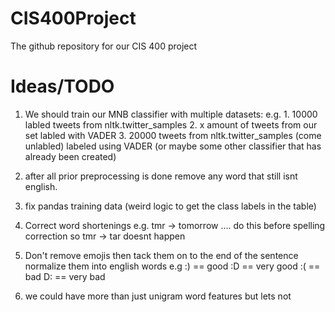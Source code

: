 # CIS400Project
 The github repository for our CIS 400 project

 # Ideas/TODO
 1. We should train our MNB classifier with multiple datasets: e.g. 1. 10000 labled tweets from nltk.twitter_samples 2. x amount of tweets from our set labled with VADER 3. 20000 tweets from nltk.twitter_samples (come unlabled) labeled using VADER (or maybe some other classifier that has already been created) 

2. after all prior preprocessing is done remove any word that still isnt english.

3. fix pandas training data (weird logic to get the class labels in the table)

4. Correct word shortenings e.g. tmr -> tomorrow  .... do this before spelling correction so tmr -> tar doesnt happen

5. Don't remove emojis then tack them on to the end of the sentence normalize them into english words e.g :) == good :D == very good :( == bad D: == very bad

6. we could have more than just unigram word features but lets not